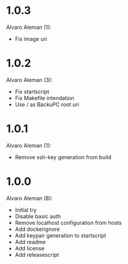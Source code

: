 # 1.0.3

Alvaro Aleman (1):

* Fix image uri

# 1.0.2

Alvaro Aleman (3):

* Fix startscript
* Fix Makefile intendation
* Use / as BackuPC root uri

# 1.0.1

Alvaro Aleman (1):

* Remove ssh-key generation from build

# 1.0.0

Alvaro Aleman (8):

* Initial try
* Disable basic auth
* Remove localhost configuration from hosts
* Add dockerignore
* Add keypair generation to startscript
* Add readme
* Add license
* Add releasescript

